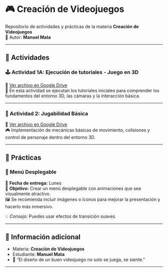 # 🎮 Creación de Videojuegos  

Repositorio de actividades y prácticas de la materia **Creación de Videojuegos**  
📘 Autor: **Manuel Mata**

---

## 🧩 Actividades  

### 🕹️ Actividad 1A: Ejecución de tutoriales - Juego en 3D  
🔗 [Ver archivo en Google Drive](https://drive.google.com/file/d/1054SrJevnEvcrAz0EWdF6iMd0_Uu6eus/view?usp=drive_link)  
📄 En esta actividad se ejecutan los tutoriales iniciales para comprender los fundamentos del entorno 3D, las cámaras y la interacción básica.

---

### 🎯 Actividad 2: Jugabilidad Básica  
🔗 [Ver archivo en Google Drive](https://drive.google.com/file/d/1a70LMbYcAdrq9upGmYxHoFJhHUQFGFq8/view?usp=drive_link)  
🎮 Implementación de mecánicas básicas de movimiento, colisiones y control de personaje dentro del entorno 3D.

---

## 🧠 Prácticas  

### 🌟 Menú Desplegable  
📅 **Fecha de entrega:** Lunes  
🎨 **Objetivo:** Crear un menú desplegable con animaciones que sea visualmente atractivo.  
🖼️ Se recomienda incluir imágenes o íconos para mejorar la presentación y hacerlo más inmersivo.  

💡 *Consejo:* Puedes usar efectos de transición suaves.

---

## 🧾 Información adicional  

- Materia: **Creación de Videojuegos**  
- Estudiante: **Manuel Mata**  
- 💬 “El diseño de un buen videojuego no solo se juega, se siente.”  

---



